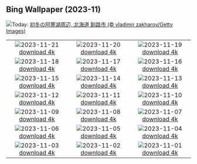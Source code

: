 ## Bing Wallpaper (2023-11)
![](https://www.bing.com/th?id=OHR.Xiaoxue2023_JA-JP4270732262_UHD.jpg&w=1000)Today: [初冬の阿寒湖周辺, 北海道 釧路市 (© vladimir zakharov/Getty Images)](https://www.bing.com/th?id=OHR.Xiaoxue2023_JA-JP4270732262_UHD.jpg)

|      |      |      |
| :----: | :----: | :----: |
|![](https://www.bing.com/th?id=OHR.HelloSeal_JA-JP3912417099_UHD.jpg&pid=hp&w=384&h=216&rs=1&c=4)2023-11-21 [download 4k](https://www.bing.com/th?id=OHR.HelloSeal_JA-JP3912417099_UHD.jpg)|![](https://www.bing.com/th?id=OHR.ChapmanAdventure_JA-JP3299214561_UHD.jpg&pid=hp&w=384&h=216&rs=1&c=4)2023-11-20 [download 4k](https://www.bing.com/th?id=OHR.ChapmanAdventure_JA-JP3299214561_UHD.jpg)|![](https://www.bing.com/th?id=OHR.FrozenBog_JA-JP3036034875_UHD.jpg&pid=hp&w=384&h=216&rs=1&c=4)2023-11-19 [download 4k](https://www.bing.com/th?id=OHR.FrozenBog_JA-JP3036034875_UHD.jpg)|
|![](https://www.bing.com/th?id=OHR.MilsePolarBear_JA-JP2676664686_UHD.jpg&pid=hp&w=384&h=216&rs=1&c=4)2023-11-18 [download 4k](https://www.bing.com/th?id=OHR.MilsePolarBear_JA-JP2676664686_UHD.jpg)|![](https://www.bing.com/th?id=OHR.SnakeRiverTeton_JA-JP1792583691_UHD.jpg&pid=hp&w=384&h=216&rs=1&c=4)2023-11-17 [download 4k](https://www.bing.com/th?id=OHR.SnakeRiverTeton_JA-JP1792583691_UHD.jpg)|![](https://www.bing.com/th?id=OHR.AthensAcropolis_JA-JP1206532220_UHD.jpg&pid=hp&w=384&h=216&rs=1&c=4)2023-11-16 [download 4k](https://www.bing.com/th?id=OHR.AthensAcropolis_JA-JP1206532220_UHD.jpg)|
|![](https://www.bing.com/th?id=OHR.ShichiGoSan2023_JA-JP6423389600_UHD.jpg&pid=hp&w=384&h=216&rs=1&c=4)2023-11-15 [download 4k](https://www.bing.com/th?id=OHR.ShichiGoSan2023_JA-JP6423389600_UHD.jpg)|![](https://www.bing.com/th?id=OHR.RussellLupines_JA-JP1047682065_UHD.jpg&pid=hp&w=384&h=216&rs=1&c=4)2023-11-14 [download 4k](https://www.bing.com/th?id=OHR.RussellLupines_JA-JP1047682065_UHD.jpg)|![](https://www.bing.com/th?id=OHR.OliveOrchard_JA-JP4824162139_UHD.jpg&pid=hp&w=384&h=216&rs=1&c=4)2023-11-13 [download 4k](https://www.bing.com/th?id=OHR.OliveOrchard_JA-JP4824162139_UHD.jpg)|
|![](https://www.bing.com/th?id=OHR.DiwaliAyodhya_JA-JP0829173693_UHD.jpg&pid=hp&w=384&h=216&rs=1&c=4)2023-11-12 [download 4k](https://www.bing.com/th?id=OHR.DiwaliAyodhya_JA-JP0829173693_UHD.jpg)|![](https://www.bing.com/th?id=OHR.SarekSweden_JA-JP0736730927_UHD.jpg&pid=hp&w=384&h=216&rs=1&c=4)2023-11-11 [download 4k](https://www.bing.com/th?id=OHR.SarekSweden_JA-JP0736730927_UHD.jpg)|![](https://www.bing.com/th?id=OHR.BadlandsSunrise_JA-JP0594221338_UHD.jpg&pid=hp&w=384&h=216&rs=1&c=4)2023-11-10 [download 4k](https://www.bing.com/th?id=OHR.BadlandsSunrise_JA-JP0594221338_UHD.jpg)|
|![](https://www.bing.com/th?id=OHR.NorwayBirch_JA-JP0530837645_UHD.jpg&pid=hp&w=384&h=216&rs=1&c=4)2023-11-09 [download 4k](https://www.bing.com/th?id=OHR.NorwayBirch_JA-JP0530837645_UHD.jpg)|![](https://www.bing.com/th?id=OHR.Lidong2023_JA-JP3829424254_UHD.jpg&pid=hp&w=384&h=216&rs=1&c=4)2023-11-08 [download 4k](https://www.bing.com/th?id=OHR.Lidong2023_JA-JP3829424254_UHD.jpg)|![](https://www.bing.com/th?id=OHR.KirkilaiTower_JA-JP2022080593_UHD.jpg&pid=hp&w=384&h=216&rs=1&c=4)2023-11-07 [download 4k](https://www.bing.com/th?id=OHR.KirkilaiTower_JA-JP2022080593_UHD.jpg)|
|![](https://www.bing.com/th?id=OHR.LagoPehoe_JA-JP3134234118_UHD.jpg&pid=hp&w=384&h=216&rs=1&c=4)2023-11-06 [download 4k](https://www.bing.com/th?id=OHR.LagoPehoe_JA-JP3134234118_UHD.jpg)|![](https://www.bing.com/th?id=OHR.SilencioSpain_JA-JP2937040234_UHD.jpg&pid=hp&w=384&h=216&rs=1&c=4)2023-11-05 [download 4k](https://www.bing.com/th?id=OHR.SilencioSpain_JA-JP2937040234_UHD.jpg)|![](https://www.bing.com/th?id=OHR.BisonSnow_JA-JP2748366682_UHD.jpg&pid=hp&w=384&h=216&rs=1&c=4)2023-11-04 [download 4k](https://www.bing.com/th?id=OHR.BisonSnow_JA-JP2748366682_UHD.jpg)|
|![](https://www.bing.com/th?id=OHR.ManateeMama_JA-JP0142051639_UHD.jpg&pid=hp&w=384&h=216&rs=1&c=4)2023-11-03 [download 4k](https://www.bing.com/th?id=OHR.ManateeMama_JA-JP0142051639_UHD.jpg)|![](https://www.bing.com/th?id=OHR.DeathValleySalt_JA-JP5389792178_UHD.jpg&pid=hp&w=384&h=216&rs=1&c=4)2023-11-02 [download 4k](https://www.bing.com/th?id=OHR.DeathValleySalt_JA-JP5389792178_UHD.jpg)|![](https://www.bing.com/th?id=OHR.AstoriaBridge_JA-JP5052562579_UHD.jpg&pid=hp&w=384&h=216&rs=1&c=4)2023-11-01 [download 4k](https://www.bing.com/th?id=OHR.AstoriaBridge_JA-JP5052562579_UHD.jpg)|
